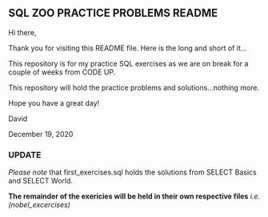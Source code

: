 <h2>SQL ZOO PRACTICE PROBLEMS README</h2>

Hi there,

Thank you for visiting this README file. Here is the long and short of it...

This repository is for my practice SQL exercises as we are on break for a couple of weeks from CODE UP.

This repository will hold the practice problems and solutions...nothing more.

Hope you have a great day!

David

December 19, 2020


<h3>UPDATE</h3>

*Please note* that first_exercises.sql holds the solutions from SELECT Basics and SELECT World. 

**The remainder of the exericies will be held in their own respective files** *i.e.(nobel_excercises)*